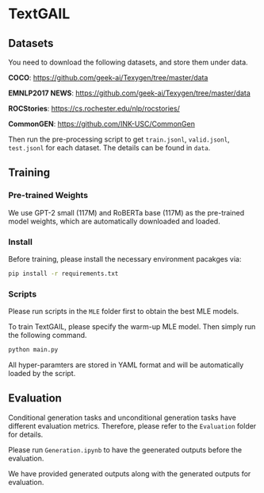# TextGAIL


## Datasets

You need to download the following datasets, and store them under data.

**COCO**: https://github.com/geek-ai/Texygen/tree/master/data

**EMNLP2017 NEWS**: https://github.com/geek-ai/Texygen/tree/master/data

**ROCStories**: https://cs.rochester.edu/nlp/rocstories/

**CommonGEN**: https://github.com/INK-USC/CommonGen

Then run the pre-processing script to get `train.jsonl`, `valid.jsonl`, `test.jsonl` for each dataset.
The details can be found in ```data```.

## Training

### Pre-trained Weights

We use GPT-2 small (117M) and RoBERTa base (117M) as the pre-trained model weights, which are automatically downloaded and loaded.

### Install

Before training, please install the necessary environment pacakges via:

```bash
pip install -r requirements.txt
```

### Scripts

Please run scripts in the ```MLE``` folder first to obtain the best MLE models.

To train TextGAIL, please specify the warm-up MLE model. Then simply run the following command.

```bash
python main.py
```

All hyper-paramters are stored in YAML format and will be automatically loaded by the script.


## Evaluation

Conditional generation tasks and unconditional generation tasks have different evaluation metrics.
Therefore, please refer to the `Evaluation` folder for details.

Please run `Generation.ipynb` to have the geenerated outputs before the evaluation.

We have provided generated outputs along with the generated outputs for evaluation.